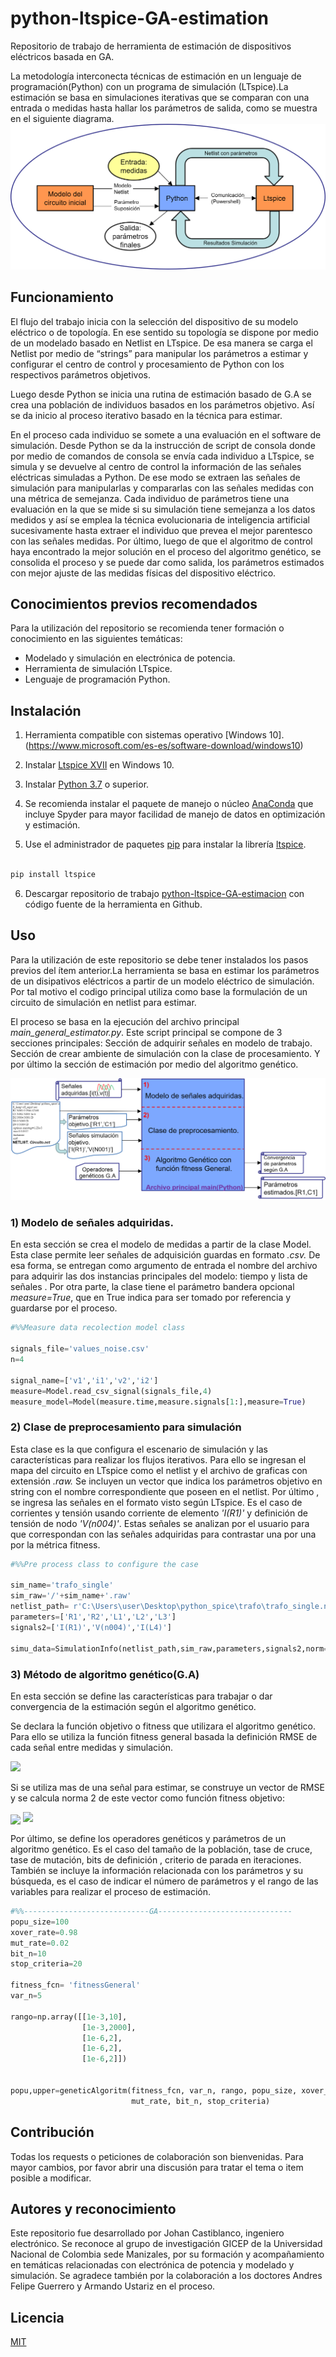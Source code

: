# python-ltspice-GA-estimation
Repositorio de trabajo de herramienta de estimación de dispositivos eléctricos basada en GA.

 La metodología interconecta técnicas de estimación en un lenguaje de programación(Python) con un programa de simulación (LTspice).La  estimación se basa en simulaciones iterativas que se comparan con una entrada o medidas hasta hallar los parámetros de salida, como se muestra en el siguiente diagrama.
![diagrama funcionamiento ](herramienta_manual_resumen.png)

## Funcionamiento

El flujo del trabajo inicia con la selección del dispositivo de su modelo eléctrico o de topología. En ese sentido su topología se dispone por medio de un modelado basado en Netlist en LTspice. De esa manera se carga el Netlist por medio de “strings” para manipular los parámetros a estimar y configurar el centro de control y procesamiento de Python con los respectivos parámetros objetivos.

Luego desde Python se inicia una rutina de estimación basado de G.A se crea una población de individuos basados en los parámetros objetivo. Así se da inicio al proceso iterativo basado en la técnica para estimar.

 En el proceso cada individuo se somete a una evaluación en el software de simulación. Desde Python se da la instrucción de script de consola donde por medio de comandos de consola se envía cada individuo a LTspice, se simula y se devuelve al centro de control la información de las señales eléctricas simuladas a Python. De ese modo se extraen las señales de simulación para manipularlas y compararlas con las señales medidas con una métrica de semejanza.
Cada individuo de parámetros tiene una evaluación en la que se mide si su simulación tiene semejanza a los datos medidos y así se emplea la técnica evolucionaria de inteligencia artificial sucesivamente hasta extraer el individuo que prevea el mejor parentesco con las señales medidas.
 Por último, luego de que el algoritmo de control haya encontrado la mejor solución en el proceso del algoritmo genético, se consolida el proceso y se puede dar como salida, los parámetros estimados con mejor ajuste de las medidas físicas del dispositivo eléctrico.

## Conocimientos previos recomendados

Para la utilización del repositorio se recomienda tener formación o conocimiento en las siguientes temáticas:
- Modelado y simulación en electrónica de potencia.
- Herramienta de simulación LTspice.
- Lenguaje de programación Python.

## Instalación

1.	Herramienta compatible con sistemas operativo [Windows 10].(https://www.microsoft.com/es-es/software-download/windows10)

2. Instalar [Ltspice XVII](https://www.analog.com/en/design-center/design-tools-and-calculators/ltspice-simulator.html) en Windows 10.

3. Instalar [Python 3.7](https://www.python.org/downloads/) o superior.

4. Se recomienda instalar el paquete de manejo o núcleo [AnaConda](https://docs.anaconda.com/anaconda/install/windows/) que incluye Spyder para mayor facilidad de manejo de datos en optimización y estimación. 

5. Use el administrador de paquetes  [pip](https://pip.pypa.io/en/stable/) para instalar la librería [ltspice](https://pypi.org/project/ltspice/).

```bash

pip install ltspice
```

6. Descargar repositorio de trabajo [python-ltspice-GA-estimacion](https://github.com/johanv26/python_ltspice_GA_estimation) con código fuente de la herramienta en Github.


## Uso

Para la utilización de este repositorio se debe tener instalados los pasos previos del ítem anterior.La herramienta se basa en estimar los parámetros de un disipativos eléctricos a partir de un modelo eléctrico de simulación.
Por tal motivo el codigo principal utiliza como base la formulación de un circuito de simulación en netlist para estimar. 


El proceso se basa en la ejecución del archivo principal *main_general_estimator.py*. Este script principal se compone de 3 secciones principales: Sección de adquirir señales en modelo de trabajo. Sección de crear ambiente de simulación con la clase de procesamiento. Y por último la sección de estimación por medio del algoritmo genético.

![diagrama utlizacion codigo principal](esquema_manual_herramienta.png)

### 1) Modelo de señales adquiridas.
En esta sección se crea el modelo de medidas a partir de la clase Model. Esta clase permite leer señales de adquisición guardas en formato *.csv.*  De esa forma, se entregan como argumento de entrada el nombre del archivo para adquirir las dos instancias principales del modelo: tiempo y lista de señales . Por otra parte, la clase tiene el parámetro bandera opcional  *measure=True*, que en True indica para ser tomado por referencia y guardarse por el proceso.
```python
#%%Measure data recolection model class

signals_file='values_noise.csv'
n=4

signal_name=['v1','i1','v2','i2']
measure=Model.read_csv_signal(signals_file,4)
measure_model=Model(measure.time,measure.signals[1:],measure=True)
```

### 2) Clase de preprocesamiento  para simulación
Esta clase es la que configura el escenario de simulación y las características para realizar los flujos iterativos. Para ello se ingresan el mapa del circuito en LTspice como el netlist y el archivo de graficas con extensión *.raw.* Se incluyen un vector que indica los parámetros objetivo en string con el nombre correspondiente que poseen en el netlist. Por último , se ingresa las señales en el formato visto según LTspice. Es el caso de corrientes y tensión usando corriente de elemento *'I(R1)'* y definición de tensión de nodo *'V(n004)'*. Estas señales se analizan por el usuario para que correspondan con las señales adquiridas para contrastar una por una por la métrica fitness.
```python
#%%Pre process class to configure the case

sim_name='trafo_single'
sim_raw='/'+sim_name+'.raw'
netlist_path= r'C:\Users\user\Desktop\python_spice\trafo\trafo_single.net'
parameters=['R1','R2','L1','L2','L3']
signals2=['I(R1)','V(n004)','I(L4)']

simu_data=SimulationInfo(netlist_path,sim_raw,parameters,signals2,norm=True)
```

### 3) Método de algoritmo genético(G.A) 
En esta sección se define las características para trabajar o dar convergencia de la estimación según el algoritmo genético.

Se declara la función objetivo o fitness que utilizara el algoritmo genético. Para ello se utiliza la función fitness general basada la definición RMSE de cada señal entre medidas y simulación. 

<img src="https://latex.codecogs.com/svg.latex?\Large&space;RMSE=\sqrt{\frac{1}{n}\sum_{i=1}^{n}(\hat{Y}_i-Y_i)^2}"  />

Si se utiliza mas de una señal para estimar, se construye un vector de RMSE y se calcula norma 2 de este vector como función fitness objetivo:

<img align="center"  src="https://latex.codecogs.com/svg.latex?\Large&space;vector_{RMSE}=[RMSE_1,RMSE_2,RMSE_3,...,RMSE_m]"  />

<img src="https://latex.codecogs.com/svg.latex?\Large&space;fitness_{RMSE}=||vector_{RMSE}||=\sqrt{\sum_{j=1}^{m}RMSE_j^2}"  />

Por último, se define los operadores genéticos y parámetros de un algoritmo genético. Es el caso del tamaño de la población, tase de cruce, tase de mutación, bits de definición , criterio de parada en iteraciones. También se incluye la información relacionada con los parámetros y su búsqueda, es el caso de indicar el número de parámetros y el rango de las variables para realizar el proceso de estimación.







```python
#%%----------------------------GA------------------------------
popu_size=100
xover_rate=0.98
mut_rate=0.02
bit_n=10
stop_criteria=20

fitness_fcn= 'fitnessGeneral'
var_n=5

rango=np.array([[1e-3,10],
                [1e-3,2000],
                [1e-6,2],
                [1e-6,2],
                [1e-6,2]])


popu,upper=geneticAlgoritm(fitness_fcn, var_n, rango, popu_size, xover_rate,
                           mut_rate, bit_n, stop_criteria)
```
## Contribución
Todas los requests o peticiones de colaboración son bienvenidas. Para mayor cambios, por favor abrir una discusión para tratar el tema o item posible a modificar.

## Autores y reconocimiento
Este repositorio fue desarrollado por Johan Castiblanco, ingeniero electrónico. Se reconoce al grupo de investigación GICEP de la Universidad Nacional de Colombia sede Manizales, por su formación y acompañamiento en temáticas relacionadas con electrónica de potencia y modelado y simulación. 
Se agradece también por la  colaboración a los doctores Andres Felipe Guerrero y Armando Ustariz en el proceso.

## Licencia
[MIT](https://choosealicense.com/licenses/mit/)
